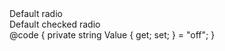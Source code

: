 ﻿<div Class="@BS.Form_Check">
    <BSInputRadio CheckedValue="@("on")" @bind-Value="Value"/>
    <BSLabel IsCheckLabel="true">Default radio</BSLabel>
</div>
<div Class="@BS.Form_Check">
    <BSInputRadio CheckedValue="@("off")" @bind-Value="Value"/>
    <BSLabel IsCheckLabel="true">Default checked radio</BSLabel>
</div>
@code {
    private string Value { get; set; } = "off";
}